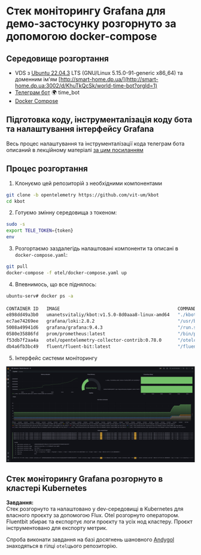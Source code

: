 # Стек моніторингу Grafana для демо-застосунку розгорнуто за допомогою docker-compose

## Середовище розгортання
- VDS з [Ubuntu 22.04.3](https://ubuntu.com/) LTS (GNU/Linux 5.15.0-91-generic x86_64) та доменним ім'ям [http://smart-home.dp.ua/](http://smart-home.dp.ua:3002/d/KhuTkQcSk/world-time-bot?orgId=1)  
- [Телеграм бот](https://t.me/umanetsvitalii_bot) 🌍 time_bot
- [Docker Compose](https://docs.docker.com/compose/)

## Підготовка коду, інструменталізація коду бота та налаштування інтерфейсу Grafana

Весь процес налаштування та інструменталізації кода телеграм бота описаний в лекційному матеріалі [за цим посиланням](https://github.com/vit-um/DevOps/wiki/%D0%9C%D0%BE%D0%BD%D1%96%D1%82%D0%BE%D1%80%D0%B8%D0%BD%D0%B3#coding-session-k8s--otel)

## Процес розгортання

1. Клонуємо цей репозиторій з необхідними компонентами 
```sh
git clone -b opentelemetry https://github.com/vit-um/kbot
cd kbot
```
2. Готуємо змінну середовища з токеном: 
```sh
sudo -s
export TELE_TOKEN={token}
env
```

3. Розгортаємо заздалегідь налаштовані компоненти та описані в `docker-compose.yaml`:
```sh
git pull
docker-compose -f otel/docker-compose.yaml up
```
4. Впевнимось, що все піднялось:
```sh 
ubuntu-serv# docker ps -a

CONTAINER ID   IMAGE                                            COMMAND                  CREATED        STATUS        PORTS                                                        NAMES
e898dd49a3b0   umanetsvitaliy/kbot:v1.5.0-8d0aaa8-linux-amd64   "./kbot go"              30 hours ago   Up 30 hours                                                                otel-kbot-1
ec7ae74269ee   grafana/loki:2.8.2                               "/usr/bin/loki -conf…"   30 hours ago   Up 30 hours   0.0.0.0:3100->3100/tcp, :::3100->3100/tcp                    otel-loki-1
5008a49941d6   grafana/grafana:9.4.3                            "/run.sh"                30 hours ago   Up 30 hours   3000/tcp, 0.0.0.0:3002->3002/tcp, :::3002->3002/tcp          otel-grafana-1
0580e35886fd   prom/prometheus:latest                           "/bin/prometheus --c…"   30 hours ago   Up 30 hours   0.0.0.0:9090->9090/tcp, :::9090->9090/tcp                    otel-prometheus-1
f53db7f2aa4a   otel/opentelemetry-collector-contrib:0.78.0      "/otelcol-contrib --…"   30 hours ago   Up 30 hours   0.0.0.0:4317->4317/tcp, :::4317->4317/tcp, 55678-55679/tcp   otel-collector-1
db4a6fb3bc49   fluent/fluent-bit:latest                         "/fluent-bit/bin/flu…"   30 hours ago   Up 30 hours   2020/tcp, 0.0.0.0:3001->3001/tcp, :::3001->3001/tcp          otel-fluentbit-1
```

5. Інтерфейс системи моніторингу

![Grafana Dashboard](.img/GrafanaDashboard.png) 

## Стек моніторингу Grafana розгорнуто в кластері Kubernetes 

**Завдання:**   
Стек розгорнуто та налаштовано у dev-середовищі в Kubernetes для власного проєкту за допомогою Flux. Otel розгорнуто оператором. Fluentbit збирає та експортує логи проєкту та усіх нод кластеру. Проєкт інструментовано для експорту метрик.

Спроба виконати завдання на базі досягнень шановного [Andygol](https://github.com/Andygol) знаходяться в гілці `otel`цього репозиторію.